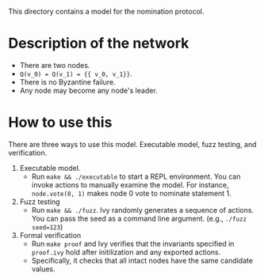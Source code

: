 This directory contains a model for the nomination protocol.

# Description of the network

* There are two nodes.
* `Q(v_0) = Q(v_1) = {{ v_0, v_1}}`.
* There is no Byzantine failure.
* Any node may become any node's leader.

# How to use this
There are three ways to use this model. Executable model, fuzz testing, and verification.

1. Executable model.
    * Run `make && ./executable` to start a REPL environment.
      You can invoke actions to manually examine the model.
      For instance, `node.vote(0, 1)` makes node 0 vote to nominate statement 1.
2. Fuzz testing
    * Run `make && ./fuzz`.
      Ivy randomly generates a sequence of actions.
      You can pass the seed as a command line argument. (e.g., `./fuzz seed=123`)
3. Formal verification
    * Run `make proof` and Ivy verifies that the invariants specified in `proof.ivy` hold after initilization and any exported actions.
    * Specifically, it checks that all intact nodes have the same candidate values.
